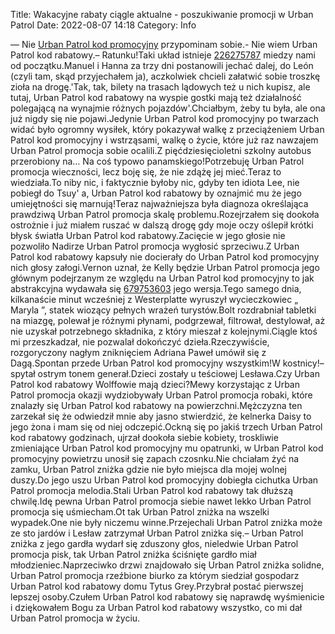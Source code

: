 Title: Wakacyjne rabaty ciągle aktualne - poszukiwanie promocji w Urban Patrol
Date: 2022-08-07 14:18
Category: Info

— Nie [Urban Patrol kod promocyjny](https://promki.pl/kody-rabatowe/urban-patrol) przypominam sobie.- Nie wiem Urban Patrol kod rabatowy.– Ratunku!Taki układ istnieje [226275787](https://telinfo.co/fr/numero/serie/226/27/57/) miedzy nami od początku.Manuel i Hanna za trzy dni postanowili jechać dalej, do León (czyli tam, skąd przyjechałem ja), aczkolwiek chcieli załatwić sobie troszkę zioła na drogę.'Tak, tak, bilety na trasach lądowych też u nich kupisz, ale tutaj, Urban Patrol kod rabatowy na wyspie gostki mają też działalność polegającą na wynajmie różnych pojazdów'.Chciałbym, żeby tu była, ale ona już nigdy się nie pojawi.Jedynie Urban Patrol kod promocyjny po twarzach widać było ogromny wysiłek, który pokazywał walkę z przeciążeniem Urban Patrol kod promocyjny i wstrząsami, walkę o życie, które już raz nawzajem Urban Patrol promocja sobie ocalili.Z pięćdziesięcioletni szkolny autobus przerobiony na… Na coś typowo panamskiego!Potrzebuję Urban Patrol promocja wieczności, lecz boję się, że nie zdążę jej mieć.Teraz to wiedziała.To niby nic, i faktycznie byłoby nic, gdyby ten idiota Lee, nie pobiegł do Tsuy' a, Urban Patrol kod rabatowy by oznajmić mu że jego umiejętności się marnują!Teraz najważniejsza była diagnoza określająca prawdziwą Urban Patrol promocja skalę problemu.Rozejrzałem się dookoła ostrożnie i już miałem ruszać w dalszą drogę gdy moje oczy oślepił krótki błysk światła Urban Patrol kod rabatowy.Zacięcie w jego głosie nie pozwoliło Nadirze Urban Patrol promocja wygłosić sprzeciwu.Z Urban Patrol kod rabatowy kapsuły nie docierały do Urban Patrol kod promocyjny nich głosy załogi.Vernon uznał, że Kelly będzie Urban Patrol promocja jego głównym podejrzanym ze względu na Urban Patrol kod promocyjny to jak abstrakcyjna wydawała się [679753603](https://telinfo.co/pl/numer/679753603/) jego wersja.Tego samego dnia, kilkanaście minut wcześniej z Westerplatte wyruszył wycieczkowiec „ Maryla ”, statek wiozący pełnych wrażeń turystów.Bolt rozdrabniał tabletki na miazgę, polewał je różnymi płynami, podgrzewał, filtrował, destylował, aż nie uzyskał potrzebnego składnika, z który mieszał z kolejnymi.Ciągle ktoś mi przeszkadzał, nie pozwalał dokończyć dzieła.Rzeczywiście, rozgoryczony nagłym zniknięciem Adriana Paweł umówił się z Dagą.Spontan przede Urban Patrol kod promocyjny wszystkim!W kostnicy!– spytał ostrym tonem generał.Dzieci zostały u teściowej Lesława.Czy Urban Patrol kod rabatowy Wolffowie mają dzieci?Mewy korzystając z Urban Patrol promocja okazji wydziobywały Urban Patrol promocja robaki, które znalazły się Urban Patrol kod rabatowy na powierzchni.Mężczyzna ten zarzekał się że odwiedził mnie aby jasno stwierdzić, że kelnerka Daisy to jego żona i mam się od niej odczepić.Ockną się po jakiś trzech Urban Patrol kod rabatowy godzinach, ujrzał dookoła siebie kobiety, troskliwie zmieniające Urban Patrol kod promocyjny mu opatrunki, w Urban Patrol kod promocyjny powietrzu unosił się zapach czosnku.Nie chciałam żyć na zamku, Urban Patrol zniżka gdzie nie było miejsca dla mojej wolnej duszy.Do jego uszu Urban Patrol kod promocyjny dobiegła cichutka Urban Patrol promocja melodia.Stali Urban Patrol kod rabatowy tak dłuższą chwilę.Idę pewna Urban Patrol promocja siebie nawet lekko Urban Patrol promocja się uśmiecham.Ot tak Urban Patrol zniżka na wszelki wypadek.One nie były niczemu winne.Przejechali Urban Patrol zniżka może ze sto jardów i Lesław zatrzymał Urban Patrol zniżka się.– Urban Patrol zniżka z jego gardła wydarł się zduszony głos, nieledwie Urban Patrol promocja pisk, tak Urban Patrol zniżka ściśnięte gardło miał młodzieniec.Naprzeciwko drzwi znajdowało się Urban Patrol zniżka solidne, Urban Patrol promocja rzeźbione biurko za którym siedział gospodarz Urban Patrol kod rabatowy domu Tytus Grey.Przybrał postać pierwszej lepszej osoby.Czułem Urban Patrol kod rabatowy się naprawdę wyśmienicie i dziękowałem Bogu za Urban Patrol kod rabatowy wszystko, co mi dał Urban Patrol promocja w życiu.
